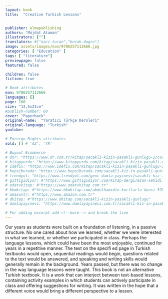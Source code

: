 ```yaml
---
layout: book
title:  "Creative Turkish Lessons"


publisher: elmapublishing
authors: "Müjdat Ataman"
illustrators: [""]
translators: #["naci-turan","burak-dogru"]
image: assets/images/ean/9786257112666.jpg
categories: [ "Education" ]
tags: [ "literature"]
previewpage: false
featured: false

children: false
fiction: true

# Book attributes
ean: 9786257112666
languages: []
page: 160
size: "13,5x21cm"
#publish-number: 60
cover: "Paperback"
original-name:  "Yaratıcı Türkçe Dersleri"
original-language: "Turkish"
youtube:

# Foreign Rights attributes
sold: [] # 'AZ', 'TR'

# Buyout Ecommerce
# dnr: "https://www.dr.com.tr/kitap/sacakli-kizin-pasakli-gunlugu-2/cocuk-ve-genclik/genclik-10-yas/roman-oyku/urunno=0001893059001"
# kitapyurdu: "https://www.kitapyurdu.com/kitap/sacakli-kizin-pasakli-gunlugu-2-/560122.html&filter_name=Sa%C3%A7akl%C4%B1+K%C4%B1z%27%C4%B1n+Pasakl%C4%B1+G%C3%BCnl%C3%BC%C4%9F%C3%BC+2"
# idefix: "https://www.idefix.com/kitap/sacakli-kizin-pasakli-gunlugu-2/cocuk-ve-genclik/genclik-10-yas/roman-oyku/urunno=0001893059001"
# hepsiburada: "https://www.hepsiburada.com/sacakli-kiz-in-pasakli-gunlugu-2-damla-yayinevi-p-HBV000012ER86"
# trendyol: "https://www.trendyol.com/genc-damla-yayinevi/sacakli-kiz-in-pasakli-gunlugu-2-p-54825777"
# gittigidiyor: #"https://www.gittigidiyor.com/kitap-dergi/ezan-sehidi-adnan-menderes_pdp_732728793"
# odatvkitap: #"https://www.odatvkitap.com.tr"
# bkmkitap: #"https://www.bkmkitap.com/abdulhamidin-kurtlarla-dansi-578226"
# amazontr: #"https://www.amazon.com.tr"
# dkitap: #"https://www.dkitap.com/sacakli-kizin-pasakli-gunlugu"
# damlayayinevi: "https://www.damlayayinevi.com.tr/sacakli-kiz-in-pasakli-gunlugu-2-bu-iste-bi-terslik-var"

# For adding excerpt add <!--more--> and break the line
---
```

Our years as students were built on a foundation
of listening, in a passive structure. No one cared
about how we learned, whether we were interested
in what we learned, or whether we participated in
class.
Perhaps the language lessons, which could have
been the most enjoyable, continued for years in a
repetitive manner. The text on the specifi ed page in
Turkish textbooks would open, sequential readings
would begin, questions related to the text would be
answered, and speaking and writing skills would
generally remain in the background. Years passed,
but there was no change in the way language lessons were taught.
This book is not an alternative Turkish textbook.
It is a work that can interject between text-based
lessons, containing activity examples in which students can actively participate in class and offering
suggestions for writing. It was written in the hope
that a different voice would bring a different perspective to a lesson.
<!--more--> 

